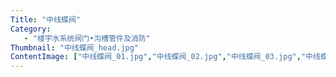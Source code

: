 ```yaml
---
Title: "中线蝶阀"
Category:
   - "楼宇水系统阀门•沟槽管件及消防"
Thumbnail: "中线蝶阀_head.jpg"
ContentImage: ["中线蝶阀_01.jpg","中线蝶阀_02.jpg","中线蝶阀_03.jpg","中线蝶阀_04.jpg","中线蝶阀_05.jpg","中线蝶阀_06.jpg","中线蝶阀_07.jpg","中线蝶阀_08.jpg","中线蝶阀_09.jpg"]
---
```


